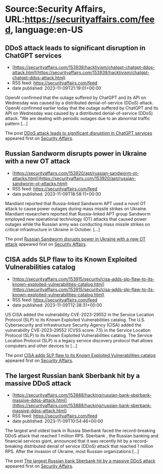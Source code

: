 # Source:Security Affairs, URL:https://securityaffairs.com/feed, language:en-US

## DDoS attack leads to significant disruption in ChatGPT services
 - [https://securityaffairs.com/153939/hacktivism/chatgpt-chatgpt-ddos-attack.html](https://securityaffairs.com/153939/hacktivism/chatgpt-chatgpt-ddos-attack.html)
 - RSS feed: https://securityaffairs.com/feed
 - date published: 2023-11-09T21:19:01+00:00

<p>OpenAI confirmed that the outage suffered by ChatGPT and its API on Wednesday was caused by a distributed denial-of-service (DDoS) attack. OpenAI confirmed earlier today that the outage suffered by ChatGPT and its API on Wednesday was caused by a distributed denial-of-service (DDoS) attack. &#8220;We are dealing with periodic outages due to an abnormal traffic pattern [&#8230;]</p>
<p>The post <a href="https://securityaffairs.com/153939/hacktivism/chatgpt-chatgpt-ddos-attack.html">DDoS attack leads to significant disruption in ChatGPT services</a> appeared first on <a href="https://securityaffairs.com">Security Affairs</a>.</p>

## Russian Sandworm disrupts power in Ukraine with a new OT attack
 - [https://securityaffairs.com/153920/apt/russian-sandworm-ot-attacks.html](https://securityaffairs.com/153920/apt/russian-sandworm-ot-attacks.html)
 - RSS feed: https://securityaffairs.com/feed
 - date published: 2023-11-09T18:58:11+00:00

<p>Mandiant reported that Russia-linked Sandworm APT used a novel OT attack to cause power outages during mass missile strikes on Ukraine. Mandiant researchers reported that Russia-linked APT group Sandworm employed new operational technology (OT) attacks that caused power outages while the Russian army was conducting mass missile strikes on critical infrastructure in Ukraine in October. [&#8230;]</p>
<p>The post <a href="https://securityaffairs.com/153920/apt/russian-sandworm-ot-attacks.html">Russian Sandworm disrupts power in Ukraine with a new OT attack</a> appeared first on <a href="https://securityaffairs.com">Security Affairs</a>.</p>

## CISA adds SLP flaw to its Known Exploited Vulnerabilities catalog
 - [https://securityaffairs.com/153915/security/cisa-adds-slp-flaw-to-its-known-exploited-vulnerabilities-catalog.html](https://securityaffairs.com/153915/security/cisa-adds-slp-flaw-to-its-known-exploited-vulnerabilities-catalog.html)
 - RSS feed: https://securityaffairs.com/feed
 - date published: 2023-11-09T12:38:31+00:00

<p>US CISA added the vulnerability CVE-2023-29552 in the Service Location Protocol (SLP) to its Known Exploited Vulnerabilities catalog. The U.S. Cybersecurity and Infrastructure Security Agency (CISA) added the vulnerability CVE-2023-29552 (CVSS score: 7.5) in the Service Location Protocol (SLP) to its Known Exploited Vulnerabilities catalog. The Service Location Protocol (SLP) is a legacy service discovery protocol that allows computers and other devices to [&#8230;]</p>
<p>The post <a href="https://securityaffairs.com/153915/security/cisa-adds-slp-flaw-to-its-known-exploited-vulnerabilities-catalog.html">CISA adds SLP flaw to its Known Exploited Vulnerabilities catalog</a> appeared first on <a href="https://securityaffairs.com">Security Affairs</a>.</p>

## The largest Russian bank Sberbank hit by a massive DDoS attack
 - [https://securityaffairs.com/153888/hacking/russian-bank-sberbank-massive-ddos-attack.html](https://securityaffairs.com/153888/hacking/russian-bank-sberbank-massive-ddos-attack.html)
 - RSS feed: https://securityaffairs.com/feed
 - date published: 2023-11-09T10:54:46+00:00

<p>The largest and oldest bank in Russia Sberbank faced the record-breaking DDoS attack that reached 1 million RPS. Sberbank , the Russian banking and financial services giant, announced that it was recently hit by a record-breaking distributed denial of service (DDoS) attack that reached 1 million RPS. After the invasion of Ukraine, most Russian organizations [&#8230;]</p>
<p>The post <a href="https://securityaffairs.com/153888/hacking/russian-bank-sberbank-massive-ddos-attack.html">The largest Russian bank Sberbank hit by a massive DDoS attack</a> appeared first on <a href="https://securityaffairs.com">Security Affairs</a>.</p>


